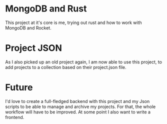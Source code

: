 # MongoDB and Rust
This project at it's core is me, trying out rust and how to work with MongoDB
and Rocket.

# Project JSON
As I also picked up an old project again, I am now able to use this project, to add
projects to a collection based on their project.json file.

# Future
I'd love to create a full-fledged backend with this project and my Json scripts
to be able to manage and archive my projects.
For that, the whole workflow will have to be improved.
At some point I also want to write a frontend.
